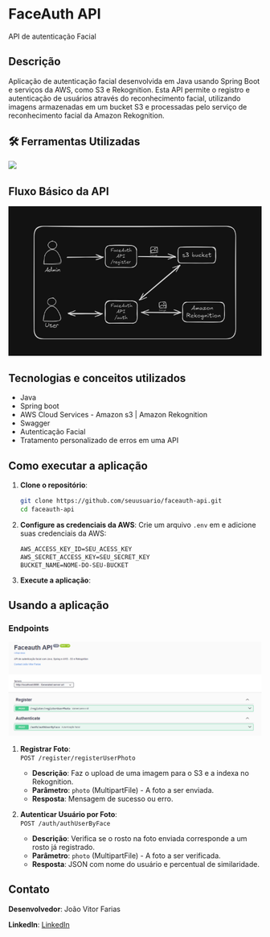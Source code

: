# FaceAuth API
API de autenticação Facial

## Descrição

Aplicação de autenticação facial desenvolvida em Java usando Spring Boot e serviços da AWS, como S3 e Rekognition. Esta API permite o registro e autenticação de usuários através do reconhecimento facial, utilizando imagens armazenadas em um bucket S3 e processadas pelo serviço de reconhecimento facial da Amazon Rekognition.

## 🛠️ Ferramentas Utilizadas

<p>
  <a href="https://skillicons.dev">
    <img src="https://skillicons.dev/icons?i=java,spring,aws,idea,git" />
  </a>
</p>


## Fluxo Básico da API
  ![swagger](./assets/fluxoBasicoApi.PNG)


## Tecnologias e conceitos utilizados
- Java
- Spring boot
- AWS Cloud Services - Amazon s3 | Amazon Rekognition
- Swagger
- Autenticação Facial
- Tratamento personalizado de erros em uma API

## Como executar a aplicação

1. **Clone o repositório**:
    ```bash
    git clone https://github.com/seuusuario/faceauth-api.git
    cd faceauth-api
    ```

2. **Configure as credenciais da AWS**:
    Crie um arquivo `.env` em e adicione suas credenciais da AWS:
    ```properties
    AWS_ACCESS_KEY_ID=SEU_ACESS_KEY
    AWS_SECRET_ACCESS_KEY=SEU_SECRET_KEY
    BUCKET_NAME=NOME-DO-SEU-BUCKET
    ```

3. **Execute a aplicação**:

## Usando a aplicação

### Endpoints

  ![swagger](./assets/swagger.PNG)

1. **Registrar Foto**:  
   `POST /register/registerUserPhoto`
   - **Descrição**: Faz o upload de uma imagem para o S3 e a indexa no Rekognition.
   - **Parâmetro**: `photo` (MultipartFile) - A foto a ser enviada.
   - **Resposta**: Mensagem de sucesso ou erro.

2. **Autenticar Usuário por Foto**:  
   `POST /auth/authUserByFace`
   - **Descrição**: Verifica se o rosto na foto enviada corresponde a um rosto já registrado.
   - **Parâmetro**: `photo` (MultipartFile) - A foto a ser verificada.
   - **Resposta**: JSON com nome do usuário e percentual de similaridade.


## Contato

**Desenvolvedor**: João Vitor Farias 

**LinkedIn**: [LinkedIn](https://www.linkedin.com/in/jo%C3%A3o-vitor-farias-soares-216870238/)
